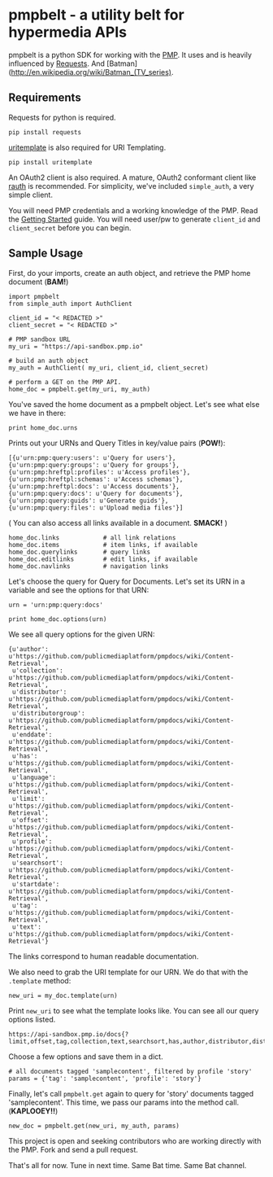 pmpbelt - a utility belt for hypermedia APIs
=======

pmpbelt is a python SDK for working with the [PMP](http://docs.pmp.io). It uses and is heavily influenced by [Requests](http://docs.python-requests.org/en/latest/). And [Batman](http://en.wikipedia.org/wiki/Batman_(TV_series).

## Requirements

Requests for python is required. 

    pip install requests
    

[uritemplate](https://pypi.python.org/pypi/uritemplate) is also required for URI Templating.

    pip install uritemplate
    
An OAuth2 client is also required. A mature, OAuth2 conformant client like [rauth](https://github.com/litl/rauth) is recommended. For simplicity, we've included `simple_auth`, a very simple client.

You will need PMP credentials and a working knowledge of the PMP. Read the [Getting Started](https://github.com/publicmediaplatform/pmpdocs/wiki#getting-started) guide. You will need user/pw to generate `client_id` and `client_secret` before you can begin. 



## Sample Usage

First, do your imports, create an auth object, and retrieve the PMP home document (**BAM!**)


    import pmpbelt
    from simple_auth import AuthClient

    client_id = "< REDACTED >"
    client_secret = "< REDACTED >"
    
    # PMP sandbox URL
    my_uri = "https://api-sandbox.pmp.io"   
    
    # build an auth object
    my_auth = AuthClient( my_uri, client_id, client_secret)

    # perform a GET on the PMP API. 
    home_doc = pmpbelt.get(my_uri, my_auth)


You've saved the home document as a pmpbelt object. Let's see what else we have in there:

    print home_doc.urns
    
Prints out your URNs and Query Titles in key/value pairs (**POW!**):
    
    [{u'urn:pmp:query:users': u'Query for users'},
    {u'urn:pmp:query:groups': u'Query for groups'},
    {u'urn:pmp:hreftpl:profiles': u'Access profiles'},
    {u'urn:pmp:hreftpl:schemas': u'Access schemas'},
    {u'urn:pmp:hreftpl:docs': u'Access documents'},
    {u'urn:pmp:query:docs': u'Query for documents'},
    {u'urn:pmp:query:guids': u'Generate guids'},
    {u'urn:pmp:query:files': u'Upload media files'}]
    
( You can also access all links available in a document. **SMACK!** )

    home_doc.links            # all link relations
    home_doc.items            # item links, if available
    home_doc.querylinks       # query links
    home_doc.editlinks        # edit links, if available
    home_doc.navlinks         # navigation links
    
Let's choose the query for Query for Documents. Let's set its URN in a variable and see the options for that URN:
    
    urn = 'urn:pmp:query:docs' 

    print home_doc.options(urn)
    
We see all query options for the given URN:
    
    {u'author': u'https://github.com/publicmediaplatform/pmpdocs/wiki/Content-Retrieval',
     u'collection': u'https://github.com/publicmediaplatform/pmpdocs/wiki/Content-Retrieval',
     u'distributor': u'https://github.com/publicmediaplatform/pmpdocs/wiki/Content-Retrieval',
     u'distributorgroup': u'https://github.com/publicmediaplatform/pmpdocs/wiki/Content-Retrieval',
     u'enddate': u'https://github.com/publicmediaplatform/pmpdocs/wiki/Content-Retrieval',
     u'has': u'https://github.com/publicmediaplatform/pmpdocs/wiki/Content-Retrieval',
     u'language': u'https://github.com/publicmediaplatform/pmpdocs/wiki/Content-Retrieval',
     u'limit': u'https://github.com/publicmediaplatform/pmpdocs/wiki/Content-Retrieval',
     u'offset': u'https://github.com/publicmediaplatform/pmpdocs/wiki/Content-Retrieval',
     u'profile': u'https://github.com/publicmediaplatform/pmpdocs/wiki/Content-Retrieval',
     u'searchsort': u'https://github.com/publicmediaplatform/pmpdocs/wiki/Content-Retrieval',
     u'startdate': u'https://github.com/publicmediaplatform/pmpdocs/wiki/Content-Retrieval',
     u'tag': u'https://github.com/publicmediaplatform/pmpdocs/wiki/Content-Retrieval',
     u'text': u'https://github.com/publicmediaplatform/pmpdocs/wiki/Content-Retrieval'}
    
The links correspond to human readable documentation.

We also need to grab the URI template for our URN. We do that with the `.template` method:

    new_uri = my_doc.template(urn)
    
Print `new_uri` to see what the template looks like. You can see all our query options listed.

    https://api-sandbox.pmp.io/docs{?limit,offset,tag,collection,text,searchsort,has,author,distributor,distributorgroup,startdate,enddate,profile,language}


Choose a few options and save them in a dict.

    # all documents tagged 'samplecontent', filtered by profile 'story'
    params = {'tag': 'samplecontent', 'profile': 'story'}
    
Finally, let's call `pmpbelt.get` again to query for 'story' documents tagged 'samplecontent'. This time, we pass our params into the method call. (**KAPLOOEY!!**)

    new_doc = pmpbelt.get(new_uri, my_auth, params)

This project is open and seeking contributors who are working directly with the PMP. Fork and send a pull request.

That's all for now. Tune in next time. Same Bat time. Same Bat channel.

    
    
    
    
